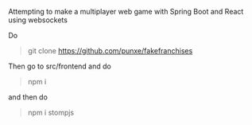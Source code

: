 Attempting to make a multiplayer web game with Spring Boot and React using websockets

Do
>git clone https://github.com/punxe/fakefranchises

Then go to src/frontend and do
>npm i

and then do

>npm i stompjs